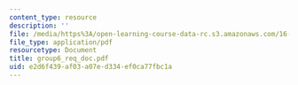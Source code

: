 ```yaml
---
content_type: resource
description: ''
file: /media/https%3A/open-learning-course-data-rc.s3.amazonaws.com/16-810-engineering-design-and-rapid-prototyping-january-iap-2005/e2d6f439af03a07ed334ef0ca77fbc1a_group6_req_doc.pdf
file_type: application/pdf
resourcetype: Document
title: group6_req_doc.pdf
uid: e2d6f439-af03-a07e-d334-ef0ca77fbc1a
---
```

